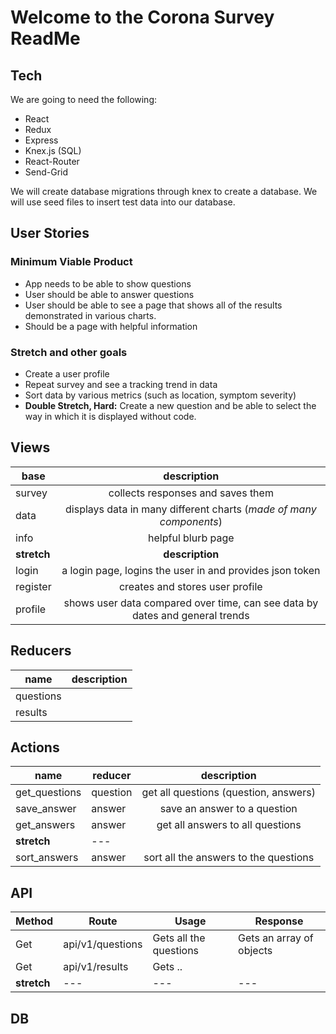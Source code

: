 # Welcome to the Corona Survey ReadMe

## Tech

We are going to need the following:

* React
* Redux
* Express
* Knex.js (SQL)
* React-Router
* Send-Grid

We will create database migrations through knex to create a database. We will use seed files to insert test data into our database.

## User Stories

### Minimum Viable Product

* App needs to be able to show questions
* User should be able to answer questions
* User should be able to see a page that shows all of the results demonstrated in various charts.
* Should be a page with helpful information 

### Stretch and other goals

* Create a user profile
* Repeat survey and see a tracking trend in data
* Sort data by various metrics (such as location, symptom severity)
* **Double Stretch, Hard:** Create a new question and be able to select the way in which it is displayed without code.

## Views 

**base** | description
---|:-:
survey | collects responses and saves them
data | displays data in many different charts (*made of many components*)
info | helpful blurb page
**stretch** | **description**
login | a login page, logins the user in and provides json token
register | creates and stores user profile
profile | shows user data compared over time, can see data by dates and general trends

## Reducers

**name** | **description**
---|:-:
questions | 
results | 

## Actions

**name** | **reducer** | **description**
---|--|:-:
get_questions | question | get all questions (question, answers)
save_answer | answer | save an answer to a question
get_answers | answer |  get all answers to all questions
**stretch** | --- | 
sort_answers | answer | sort all the answers to the questions

## API

Method | Route | Usage | Response 
---|---|---|---
Get | api/v1/questions | Gets all the questions | Gets an array of objects
Get | api/v1/results | Gets ..
**stretch** | --- | --- | ---

## DB



